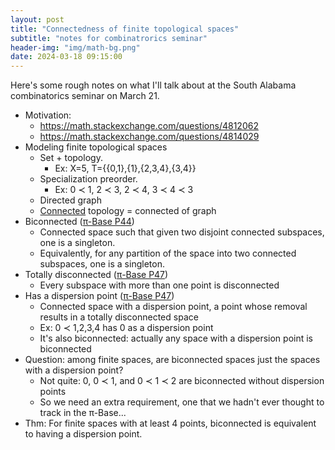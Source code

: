 ```yaml
---
layout: post
title: "Connectedness of finite topological spaces"
subtitle: "notes for combinatrorics seminar"
header-img: "img/math-bg.png"
date: 2024-03-18 09:15:00
---
```


Here's some rough notes on what I'll talk about at the
South Alabama combinatorics seminar on March 21.

- Motivation:
    - <https://math.stackexchange.com/questions/4812062>
    - <https://math.stackexchange.com/questions/4814029>
- Modeling finite topological spaces
    - Set + topology.
        - Ex: X=5, T=\{{0,1\},\{1\},\{2,3,4\},\{3,4\}\}
    - Specialization preorder.
        - Ex: 0 ≺ 1, 2 ≺ 3, 2 ≺ 4, 3 ≺ 4 ≺ 3
    - Directed graph
    - [Connected](https://topology.pi-base.org/properties/P36/) 
      topology = connected of graph
- Biconnected ([π-Base P44](https://topology.pi-base.org/properties/P44/))
    - Connected space such that given two disjoint connected subspaces, 
      one is a singleton.
    - Equivalently, for any partition of the space into two connected
      subspaces, one is a singleton.
- Totally disconnected ([π-Base P47](https://topology.pi-base.org/properties/P47/))
    - Every subspace with more than one point is disconnected
- Has a dispersion point ([π-Base P47](https://topology.pi-base.org/properties/P47/))
    - Connected space with a dispersion point, a point whose removal
      results in a totally disconnected space
    - Ex: 0 ≺ 1,2,3,4 has 0 as a dispersion point
    - It's also biconnected: actually any space with a dispersion point
      is biconnected
- Question: among finite spaces, are biconnected spaces just the
  spaces with a dispersion point?
    - Not quite: 0, 0 ≺ 1, and 0 ≺ 1 ≺ 2 are biconnected without
      dispersion points
    - So we need an extra requirement, one that we hadn't ever thought
      to track in the π-Base...
- Thm: For finite spaces with at least 4 points, biconnected is equivalent
  to having a dispersion point.



